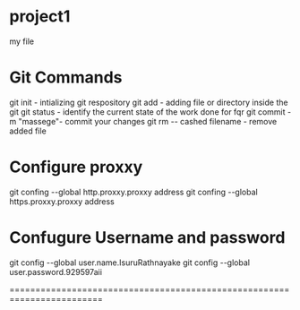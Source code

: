 # project1
my file


Git Commands
============

git init - intializing git respository
git add - adding file or directory inside the git
git status - identify the current state of the work done for fqr
git commit -m "massege"- commit your changes
git rm -- cashed filename - remove added file

Configure proxxy
================

git confing --global http.proxxy.proxxy address
git confing --global https.proxxy.proxxy address

Confugure Username and password
===============================

git config --global user.name.IsuruRathnayake
git config --global user.password.929597aii

========================================================================